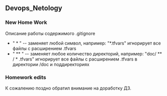 ## **Devops_Netology**

### **New Home Work**

Описание работы содержимого .gitignore
 - " * " -- заменяет любой символ,
   например: "*.tfvars" игнорирует все файлы с расширением .tfvars 
 - " ** " -- заменяет любое количество директорий, например: "doc/ ** / * .tfvars" игнорирует все файлы с расширением .tfvars в директории /doc и поддиректориях


### Homework edits
   К сожалению поздно обратил внимание на доработку ДЗ.
   
